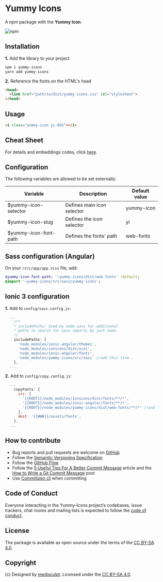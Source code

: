 # Yummy Icons

A npm package with the **Yummy Icon**.

![npm](https://img.shields.io/npm/v/npm.svg)

## Installation

**1.** Add the library to your project

```sh
npm i yummy-icons
yarn add yummy-icons
```

**2.** Reference the fonts on the HTML's head

```html
<head>
  <link href="path/to/dist/yummy-icons.css" rel="stylesheet">
</head>
```

## Usage

```html
<i class="yummy-icon yi-001"></i>
```

## Cheat Sheet

For details and embeddings codes, click [here](https://roalcantara.github.io/yummy-icons/).

## Configuration

The following variables are allowed to be set externally:

| Variable | Description | Default value |
| -------- | ----------- | ------------- |
| $yummy-icon-selector | Defines main icon selector | yummy-icon |
| $yummy-icon-slug | Defines the icon selector | yi |
| $yummy-icon-font-path | Defines the fonts' path | web-fonts |

## Sass configuration (Angular)

On your `/src/app/app.scss` file, add:

```sass
$yummy-icon-font-path: '~yummy-icons/dist/web-fonts' !default;
@import '~yummy-icons/src/sass/yummy-icons';
```

## Ionic 3 configuration

**1.** Add to `config/sass.config.js`:

```js
  ...
    /**
    * includePaths: Used by node-sass for additional
    * paths to search for sass imports by just name.
    */
    includePaths: [
      'node_modules/ionic-angular/themes',
      'node_modules/ionicons/dist/scss',
      'node_modules/ionic-angular/fonts',
      'node_modules/yummy-icons/src/sass' //add this line..
    ],
  ...
```

**2.** Add to `config/copy.config.js`:

```js
  ...
    copyFonts: {
      src: [
        '{{ROOT}}/node_modules/ionicons/dist/fonts/**/*',
        '{{ROOT}}/node_modules/ionic-angular/fonts/**/*',
        '{{ROOT}}/node_modules/yummy-icons/dist/web-fonts/**/*' //and this!
      ],
      dest: '{{WWW}}/assets/fonts',
    },
  ...
```

## How to contribute

* Bug reports and pull requests are welcome on [GitHub](https://github.com/roalcantara/yummy-icons)
* Follow the [Semantic Versioning Specification](http://semver.org/)
* Follow the [GitHub Flow](https://guides.github.com/introduction/flow/)
* Follow the [5 Useful Tips For A Better Commit Message](https://robots.thoughtbot.com/5-useful-tips-for-a-better-commit-message) article and the [How to Write a Git Commit Message](http://chris.beams.io/posts/git-commit/) post
* Use [Commitizen cli](http://commitizen.github.io/cz-cli/) when committing

## Code of Conduct

Everyone interacting in the Yummy-Icons project’s codebases, issue trackers, chat rooms and mailing lists is expected to follow the [code of conduct](https://github.com/roalcantara/yummy-icons/blob/master/CODE_OF_CONDUCT.md).

## License

The package is available as open source under the terms of the [CC BY-SA 4.0](https://creativecommons.org/licenses/by-sa/4.0/).

## Copyright

(c) Designed by [medisculpt](http://www.medisculpt.com.au). Licensed under the [CC BY-SA 4.0](https://creativecommons.org/licenses/by-sa/4.0/).